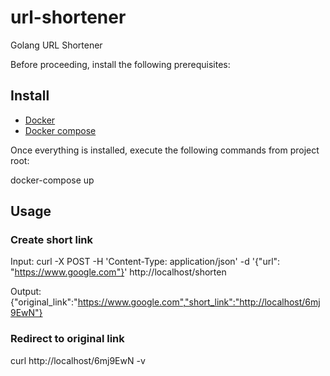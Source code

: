 # url-shortener
Golang URL Shortener

Before proceeding, install the following prerequisites:

## Install

- [Docker](https://docs.docker.com/install/)
- [Docker compose](https://docs.docker.com/compose/install/)

Once everything is installed, execute the following commands from project root:

docker-compose up


## Usage

### Create short link
Input:
curl -X POST -H 'Content-Type: application/json' -d '{"url": "https://www.google.com"}' http://localhost/shorten

Output:
{"original_link":"https://www.google.com","short_link":"http://localhost/6mj9EwN"}

### Redirect to original link
curl  http://localhost/6mj9EwN -v
